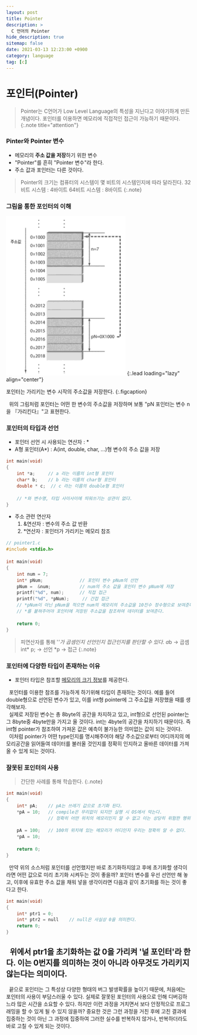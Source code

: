 ```yaml
---
layout: post
title: Pointer
description: >
  C 언어의 Pointer
hide_description: true
sitemap: false
date: 2021-03-13 12:23:00 +0900
category: language
tag: [c]
---
```


# 포인터(Pointer)

> Pointer는 C언어가 Low Level Language의 특성을 지닌다고 이야기하게 만든 개념이다. 포인터를 이용하면 메모리에 직접적인 접근이 가능하기 때문이다.
{:.note title="attention"}

### Pinter와 Pointer 변수

* 메모리의 **주소 값을 저장**하기 위한 변수
* "Pointer"를 흔히 "Pointer 변수"라 한다.
* 주소 값과 포인터는 다른 것이다.

> Pointer의 크기는 컴퓨터의 시스템이 몇 비트의 시스템인지에 따라 달라진다.
> 32비트 시스템 : 4바이트
> 64비트 시스템 : 8바이트
{:.note}

### 그림을 통한 포인터의 이해

![포인터](/assets/img/language/c/pointer.png)
{:.lead loading="lazy" align="center"}

포인터는 가리키는 변수 시작의 주소값을 저장한다.
{:.figcaption}

&nbsp;&nbsp;위의 그림처럼 포인터는 어떤 한 변수의 주소값을 저장하며 보통 "pN 포인터는 변수 n을 『가리킨다』"고 표현한다.

### 포인터의 타입과 선언

* 포인터 선언 시 사용되는 연산자 : *
* A형 포인터(A*) : A(int, double, char, ...)형 변수의 주소 값을 저장

```c
int main(void)
{
    int *a;     // a 라는 이름의 int형 포인터
    char* b;    // b 라는 이름의 char형 포인터
    double * c;  // c 라는 이름의 double형 포인터

    // *와 변수명, 타입 사이사이에 띄워쓰기는 상관이 없다.
}
```

* 주소 관련 연산자
    1. &연산자 : 변수의 주소 값 반환
    2. *연산자 : 포인터가 가리키는 메모리 참조

```c
// pointer1.c
#include <stdio.h>

int main(void)
{
    int num = 7;
    int* pNum;              // 포인터 변수 pNum의 선언
    pNum =  &num;           // num의 주소 값을 포인터 변수 pNum에 저장
    printf("%d", num);      // 직접 접근
    printf("%d", *pNum);     // 간접 접근
    // *pNum이 아닌 pNum을 적으면 num의 메모리의 주소값을 10진수 정수형으로 보여준다.
    // *를 붙혀주어야 포인터에 저장된 주소값을 참조하여 데이터를 보여준다.

    return 0;
}
```

> 피연산자를 통해 '*'가 곱셈인지 선언인지 접근인지를 판단할 수 있다.
> a*b -> 곱셈
> int* p; -> 선언
> *p -> 접근
{:.note}

### 포인터에 다양한 타입이 존재하는 이유

* 포인터 타입은 참조할 <u>메모리의 크기 정보</u>를 제공한다.

&nbsp;&nbsp;포인터를 이용한 참조를 가능하게 하기위해 타입이 존재하는 것이다. 예를 들어 double형으로 선언된 변수가 있고, 이를 int형 pointer에 그 주소값을 저장했을 때를 생각해보자.  
&nbsp;&nbsp;실제로 저장된 변수는 총 8byte의 공간을 차지하고 있고, int형으로 선언된 pointer는 그 8byte중 4byte만을 가지고 올 것이다. int는 4byte의 공간을 차지하기 때문이다. 즉 int형 pointer가 참조하여 가져온 값은 예측이 불가능한 의미없는 값이 되는 것이다.  
&nbsp;&nbsp;이처럼 pointer가 어떤 type인지를 명시해주어야 해당 주소값으로부터 어디까지의 메모리공간을 읽어들여 데이터를 불러올 것인지를 정확히 인지하고 올바른 데이터를 가져올 수 있게 되는 것이다.

### 잘못된 포인터의 사용

> 간단한 사례를 통해 학습한다.
{:.note}

```c
int main(void)
{
    int* pA;    // pA는 쓰레기 값으로 초기화 된다.
    *pA = 10;   // compile은 무리없이 되지만 실행 시 OS에서 막는다.
                // 정확히 어떤 위치의 메모리인지 알 수 없고 이는 상당히 위험한 행위

    pA = 100;   // 100의 위치에 있는 메모리가 어디인지 우리는 정확히 알 수 없다.
    *pA = 10;

    return 0;
}
```

&nbsp;&nbsp;만약 위의 소스처럼 포인터를 선언했지만 바로 초기화하지않고 후에 초기화할 생각이라면 어떤 값으로 미리 초기화 시켜두는 것이 좋을까? 포인터 변수를 우선 선언만 해 놓고, 이후에 유효한 주소 값을 채워 넣을 생각이라면 다음과 같이 초기화를 하는 것이 좋다고 한다.

```c
int main(void)
{
    int* ptr1 = 0;
    int* ptr2 = null    // null은 사실상 0을 의미한다.
    return 0;
}
```

&nbsp;&nbsp;위에서 ptr1을 초기화하는 값 0을 가리켜 '널 포인터'라 한다. 이는 0번지를 의미하는 것이 아니라 아무것도 가리키지 않는다는 의미이다. 
<br/>
---

&nbsp;&nbsp;끝으로 포인터는 그 특성상 다양한 형태의 버그 발생확률을 높이기 때문에, 처음에는 포인터의 사용이 부담스러울 수 있다. 실제로 잘못된 포인터의 사용으로 인해 디버깅하느라 많은 시간을 소요할 수 있다. 하지만 이런 과정을 거치면서 보다 안정적으로 프로그래밍을 할 수 있게 될 수 있지 않을까? 중요한 것은 그런 과정을 거친 후에 고친 결과에 집중하는 것이 아닌 그 과정에 집중하여 그러한 실수를 반복하지 않거나, 반복하더라도 바로 고칠 수 있게 되는 것이다.